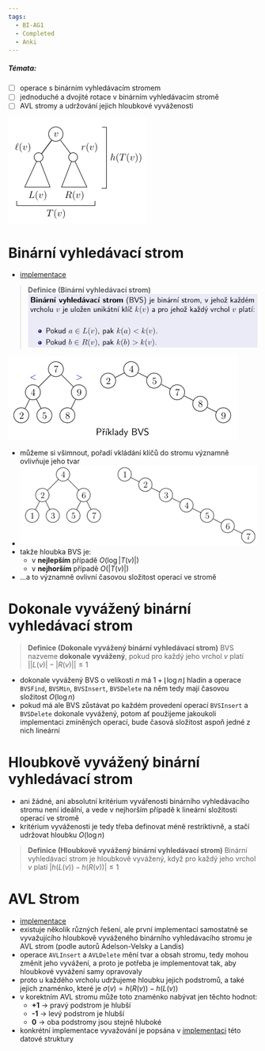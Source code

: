 ```yaml
---
tags:
  - BI-AG1
  - Completed
  - Anki
---
```


##### Témata:
- [ ] operace s binárním vyhledávacím stromem
- [ ] jednoduché a dvojité rotace v binárním vyhledávacím stromě
- [ ] AVL stromy a udržování jejich hloubkové vyváženosti

![](Attachments/Pasted%20image%2020231126114456.png)

# Binární vyhledávací strom
- [implementace](BI-AG1/Struktury/BVS%20Strom.md)

> **Definice (Binární vyhledávací strom)**
> ![](Attachments/Pasted%20image%2020231126114553.png)

![](Attachments/Pasted%20image%2020231126114601.png)

- můžeme si všimnout, pořadí vkládání klíčů do stromu významně ovlivňuje jeho tvar
- ![](Attachments/Pasted%20image%2020231126121150.png)
- takže hloubka BVS je:
	- v **nejlepším** případě $O(\log{\lvert T(v) \rvert})$
	- v **nejhorším** případě $O(\lvert T(v) \rvert)$
- ...a to významně ovlivní časovou složitost operací ve stromě

# Dokonale vyvážený binární vyhledávací strom
> **Definice (Dokonale vyvážený binární vyhledávací strom)**
> BVS nazveme **dokonale vyvážený**, pokud pro každý jeho vrchol *v* platí $\lvert \lvert L(v) \rvert - \lvert R(v) \rvert \rvert \leq 1$

- dokonale vyvážený BVS o velikosti *n* má $1 + \lfloor \log{n} \rfloor$ hladin a operace `BVSFind`, `BVSMin`, `BVSInsert`, `BVSDelete` na něm tedy mají časovou složitost $O(\log{n})$
- pokud má ale BVS zůstávat po každém provedení operací `BVSInsert` a `BVSDelete` dokonale vyvážený, potom ať použijeme jakoukoli implementaci zmíněných operací, bude časová složitost aspoň jedné z nich lineární

# Hloubkově vyvážený binární vyhledávací strom
- ani žádné, ani absolutní kritérium vyvářenosti binárního vyhledávacího stromu není ideální, a vede v nejhorším případě k lineární složitosti operací ve stromě
- kritérium vyváženosti je tedy třeba definovat méně restriktivně, a stačí udržovat hloubku $O(\log{n})$

> **Definice (Hloubkově vyvážený binární vyhledávací strom)**
> Binární vyhledávací strom je hloubkově vyvážený, když pro každý jeho vrchol *v* platí $\lvert h(L(v)) - h(R(v)) \rvert \leq 1$

# AVL Strom
- [implementace](BI-AG1/Struktury/AVL%20Strom.md)
- existuje několik různých řešení, ale první implementací samostatně se vyvažujícího hloubkově vyváženého binárního vyhledávacího stromu je AVL strom (podle autorů Adelson-Velsky a Landis)
- operace `AVLInsert` a `AVLDelete` mění tvar a obsah stromu, tedy mohou změnit jeho vyvážení, a proto je potřeba je implementovat tak, aby hloubkové vyvážení samy opravovaly
- proto u každého vrcholu udržujeme hloubku jejich podstromů, a také jejich znaménko, které je $\sigma (v) = h(R(v)) - h(L(v))$
- v korektním AVL stromu může toto znaménko nabývat jen těchto hodnot:
	- **+1** -> pravý podstrom je hlubší
	- **-1** -> levý podstrom je hlubší
	- **0** -> oba podstromy jsou stejně hluboké
- konkrétní implementace vyvažování je popsána v [implementaci](BI-AG1/Struktury/AVL%20Strom.md) této datové struktury